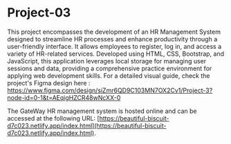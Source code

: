 # Project-03
This project encompasses the development of an HR Management System designed to streamline HR processes and enhance productivity through a user-friendly interface. 
It allows employees to register, log in, and access a variety of HR-related services. Developed using HTML, CSS, Bootstrap, and JavaScript, this application leverages local storage for managing user sessions and data, providing a comprehensive practice environment for applying web development skills. 
For a detailed visual guide, check the project's Figma design here :
https://www.figma.com/design/siZmr6QD9C103MN7OX2Cv1/Project-3?node-id=0-1&t=AEqigHZCR48wNcXX-0

The GateWay HR management system is hosted online and can be accessed at the following URL:
[https://beautiful-biscuit-d7c023.netlify.app/index.html](https://beautiful-biscuit-d7c023.netlify.app/index.html).
